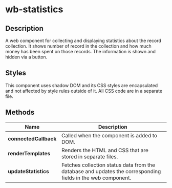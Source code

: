 # wb-statistics

## Description

A web component for collecting and displaying statistics about the record collection. It shows number of record in the collection and how much money has been spent on those records. The information is shown and hidden via a button.

## Styles

This component uses shadow DOM and its CSS styles are encapsulated and not affected by style rules outside of it. All CSS code are in a separate file.

## Methods

| **Name**              | **Description**                   |
|-----------------------|-----------------------------------|
| **connectedCallback** | Called when the component is added to DOM.|
| **renderTemplates**   | Renders the HTML and CSS that are stored in separate files. |
| **updateStatistics**  | Fetches collection status data from the database and updates the corresponding fields in the web component.|
